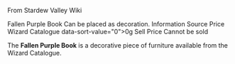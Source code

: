From Stardew Valley Wiki

Fallen Purple Book Can be placed as decoration. Information Source Price Wizard Catalogue data-sort-value="0"&gt;0g Sell Price Cannot be sold

The **Fallen Purple Book** is a decorative piece of furniture available from the Wizard Catalogue.
